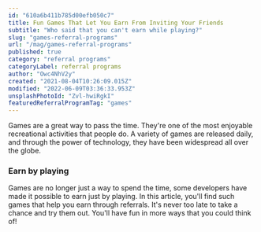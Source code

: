 ```yaml
---
id: "610a6b411b785d00efb050c7"
title: Fun Games That Let You Earn From Inviting Your Friends
subtitle: "Who said that you can't earn while playing?"
slug: "games-referral-programs"
url: "/mag/games-referral-programs"
published: true
category: "referral programs"
categoryLabel: referral programs
author: "Owc4NhV2y"
created: "2021-08-04T10:26:09.015Z"
modified: "2022-06-09T03:36:33.953Z"
unsplashPhotoId: "Zvl-hwiRgkI"
featuredReferralProgramTag: "games"
---
```

Games are a great way to pass the time. They're one of the most enjoyable recreational activities that people do. A variety of games are released daily, and through the power of technology, they have been widespread all over the globe.

### **Earn by playing**

Games are no longer just a way to spend the time, some developers have made it possible to earn just by playing. In this article, you'll find such games that help you earn through referrals. It's never too late to take a chance and try them out. You'll have fun in more ways that you could think of!